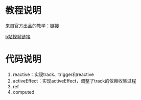 # 教程说明
来自官方出品的教学：[链接](https://www.vuemastery.com/courses/vue-3-reactivity/vue3-reactivity)

[b站视频链接](https://www.bilibili.com/video/BV1SZ4y1x7a9/)

# 代码说明
1. reactive：实现track、trigger和reactive
2. activeEffect：实现activeEffect，调整了track的依赖收集过程
3. ref
4. computed
